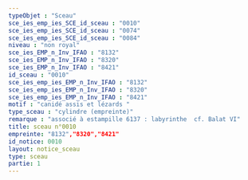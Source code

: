 ```yaml
---
typeObjet : "Sceau"
sce_ies_emp_ies_SCE_id_sceau : "0010"
sce_ies_emp_ies_SCE_id_sceau : "0074"
sce_ies_emp_ies_SCE_id_sceau : "0084"
niveau : "non royal"
sce_ies_EMP_n_Inv_IFAO : "8132"
sce_ies_EMP_n_Inv_IFAO : "8320"
sce_ies_EMP_n_Inv_IFAO : "8421"
id_sceau : "0010"
sce_ies_emp_ies_EMP_n_Inv_IFAO : "8132"
sce_ies_emp_ies_EMP_n_Inv_IFAO : "8320"
sce_ies_emp_ies_EMP_n_Inv_IFAO : "8421"
motif : "canidé assis et lézards "
type_sceau : "cylindre (empreinte)"
remarque : "associé à estampille 6137 : labyrinthe  cf. Balat VI"
title: sceau n°0010
empreinte: "8132","8320","8421"
id_notice: 0010
layout: notice_sceau
type: sceau
partie: 1
---
```

